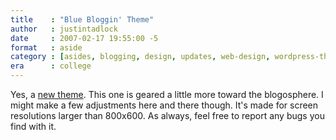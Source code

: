 ```yaml
---
title    : "Blue Bloggin' Theme"
author   : justintadlock
date     : 2007-02-17 19:55:00 -5
format   : aside
category : [asides, blogging, design, updates, web-design, wordpress-themes]
era      : college
---
```


Yes, a [new theme](/skins/style.php?set=25).  This one is geared a little more toward the blogosphere.  I might make a few adjustments here and there though.  It's made for screen resolutions larger than 800x600.  As always, feel free to report any bugs you find with it.
